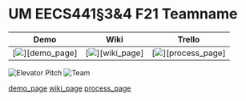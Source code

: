 # UM EECS441§3&4 F21 Teamname

| Demo  |  Wiki |  Trello  |
|:-----:|:-----:|:--------:|
|[<img src="https://eecs441.eecs.umich.edu/img/admin/video.png">][demo_page]|[<img src="https://eecs441.eecs.umich.edu/img/admin/wiki.png">][wiki_page]|[<img src="https://eecs441.eecs.umich.edu/img/admin/trello.png">][process_page]|

![Elevator Pitch](https://user-images.githubusercontent.com/47098558/164106089-275b4760-02f2-4017-9564-b74304cc36e5.jpeg) <!-- MUST be placed in user-images.githubusercontent.com -->
![Team](https://user-images.githubusercontent.com/47098558/164106504-78e041ab-79f2-4a4b-89fa-9f36241bac5c.png)

[demo_page]( https://www.youtube.com/watch?v=C0Vo8R_fffc) 
[wiki_page](https://github.com/ryanlovallo/NameTBD/wiki)
[process_page](https://trello.com/b/Ffmh4Ccg/name-tbd)

